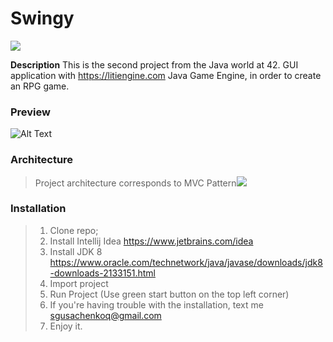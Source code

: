 
# Swingy

![](https://raw.githubusercontent.com/SergoGusachenko/Swingy/master/sprites/Adven-attack-right.png)

**Description**
This is the second project from the Java world at 42. GUI application with https://litiengine.com Java Game Engine, in order to create an RPG game.
### Preview ###
![Alt Text](https://github.com/SergeiGusachenko/Swingy/blob/master/SwingyAdventure.gif?raw=true)

### Architecture

> Project architecture corresponds to MVC Pattern![](http://www.stardust.ch/wp-content/uploads/2016/06/MVC1.png)

### Installation

> 1. Clone repo;
> 2. Install Intellij Idea https://www.jetbrains.com/idea
> 3. Install JDK 8 https://www.oracle.com/technetwork/java/javase/downloads/jdk8-downloads-2133151.html
> 4. Import project
> 5. Run Project (Use green start button on the top left corner)
> 6. If you're having trouble with the installation, text me sgusachenkoq@gmail.com
> 7. Enjoy it.



